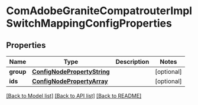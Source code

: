 # ComAdobeGraniteCompatrouterImplSwitchMappingConfigProperties

## Properties
Name | Type | Description | Notes
------------ | ------------- | ------------- | -------------
**group** | [**ConfigNodePropertyString**](ConfigNodePropertyString.md) |  | [optional] 
**ids** | [**ConfigNodePropertyArray**](ConfigNodePropertyArray.md) |  | [optional] 

[[Back to Model list]](../README.md#documentation-for-models) [[Back to API list]](../README.md#documentation-for-api-endpoints) [[Back to README]](../README.md)


